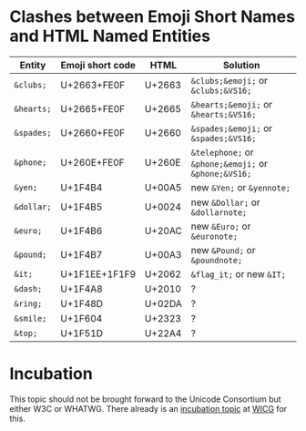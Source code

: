 Clashes between Emoji Short Names and HTML Named Entities
=========================================================

Entity     | Emoji short code | HTML   | Solution
-----------|------------------|--------|-----------
`&clubs;`  | U+2663+FE0F      | U+2663 | `&clubs;&emoji;` or `&clubs;&VS16;`
`&hearts;` | U+2665+FE0F      | U+2665 | `&hearts;&emoji;` or `&hearts;&VS16;`
`&spades;` | U+2660+FE0F      | U+2660 | `&spades;&emoji;` or `&spades;&VS16;`
`&phone;`  | U+260E+FE0F      | U+260E | `&telephone;` or  `&phone;&emoji;` or `&phone;&VS16;`
`&yen;`    | U+1F4B4          | U+00A5 | new `&Yen;` or `&yennote;`
`&dollar;` | U+1F4B5          | U+0024 | new `&Dollar;` or `&dollarnote;`
`&euro;`   | U+1F4B6          | U+20AC | new `&Euro;` or `&euronote;`
`&pound;`  | U+1F4B7          | U+00A3 | new `&Pound;` or `&poundnote;`
`&it;`     | U+1F1EE+1F1F9    | U+2062 | `&flag_it;` or new `&IT;`
`&dash;`   | U+1F4A8          | U+2010 | ?
`&ring;`   | U+1F48D          | U+02DA | ?
`&smile;`  | U+1F604          | U+2323 | ?
`&top;`    | U+1F51D          | U+22A4 | ?

Incubation
==========

This topic should not be brought forward to the Unicode Consortium but either W3C or WHATWG. There already is an [incubation topic](https://discourse.wicg.io/t/named-emoji-entities-or-short-names/1636) at [WICG](https://www.w3.org/community/wicg/) for this.
